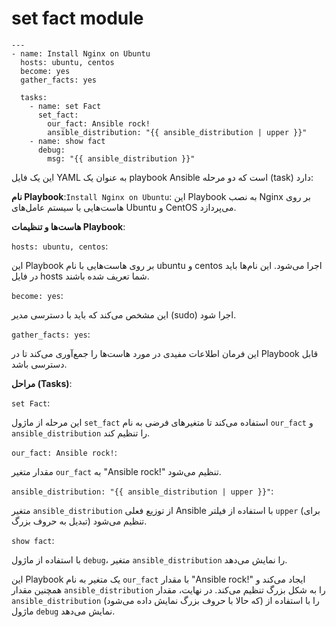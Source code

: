 # set fact module

```
---
- name: Install Nginx on Ubuntu
  hosts: ubuntu, centos
  become: yes
  gather_facts: yes

  tasks:
    - name: set Fact
      set_fact:
        our_fact: Ansible rock!
        ansible_distribution: "{{ ansible_distribution | upper }}"
    - name: show fact
      debug:
        msg: "{{ ansible_distribution }}"
```


این یک فایل YAML به عنوان یک playbook Ansible است که دو مرحله (task) دارد:

**نام Playbook**:`Install Nginx on Ubuntu`: این Playbook به نصب Nginx بر روی هاست‌هایی با سیستم عامل‌های Ubuntu و CentOS می‌پردازد.

**هاست‌ها و تنظیمات Playbook**:

`hosts: ubuntu, centos`: 

این Playbook بر روی هاست‌هایی با نام ubuntu و centos اجرا می‌شود. این نام‌ها باید در فایل hosts شما تعریف شده باشند.

`become: yes`: 

این مشخص می‌کند که باید با دسترسی مدیر (sudo) اجرا شود.

`gather_facts: yes`:

این فرمان اطلاعات مفیدی در مورد هاست‌ها را جمع‌آوری می‌کند تا در Playbook قابل دسترسی باشد.

**مراحل (Tasks)**:

`set Fact`:

این مرحله از ماژول `set_fact` استفاده می‌کند تا متغیرهای فرضی به نام `our_fact` و `ansible_distribution` را تنظیم کند.

`our_fact: Ansible rock!`: 

مقدار متغیر `our_fact` به "Ansible rock!" تنظیم می‌شود.

`ansible_distribution: "{{ ansible_distribution | upper }}"`: 

متغیر `ansible_distribution` از توزیع فعلی Ansible با استفاده از فیلتر `upper` (برای تبدیل به حروف بزرگ) تنظیم می‌شود.

`show fact`:

با استفاده از ماژول `debug`، متغیر `ansible_distribution` را نمایش می‌دهد.


این Playbook یک متغیر به نام `our_fact` با مقدار "Ansible rock!" ایجاد می‌کند و همچنین مقدار `ansible_distribution` را به شکل بزرگ تنظیم می‌کند. در نهایت، مقدار `ansible_distribution` (که حالا با حروف بزرگ نمایش داده می‌شود) را با استفاده از ماژول `debug` نمایش می‌دهد.

